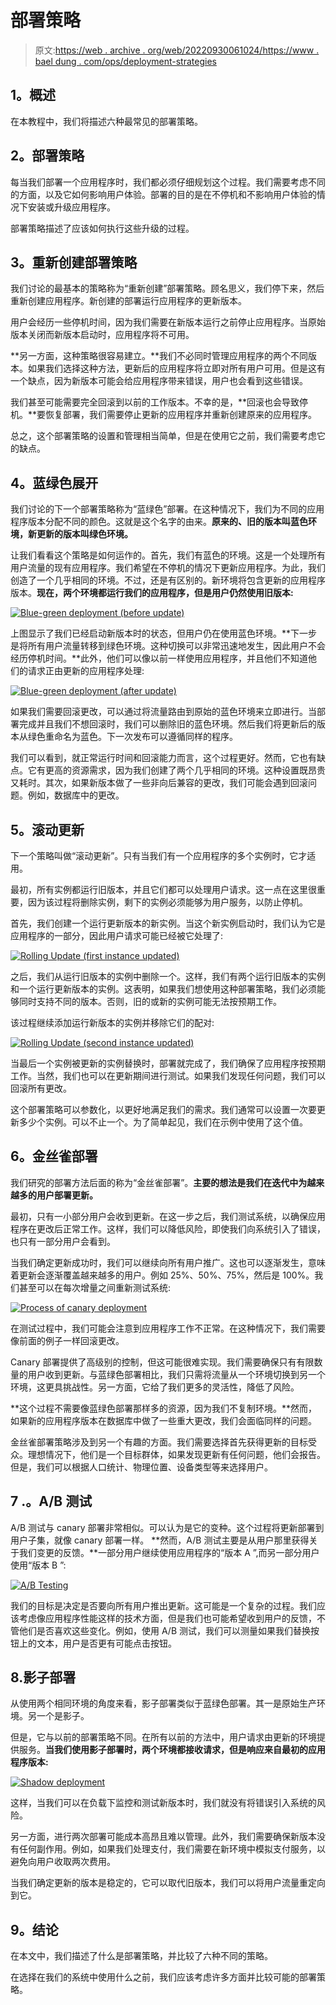 # 部署策略

> 原文:[https://web . archive . org/web/20220930061024/https://www . bael dung . com/ops/deployment-strategies](https://web.archive.org/web/20220930061024/https://www.baeldung.com/ops/deployment-strategies)

## **1。概述**

在本教程中，我们将描述六种最常见的部署策略。

## **2。部署策略**

每当我们部署一个应用程序时，我们都必须仔细规划这个过程。我们需要考虑不同的方面，以及它如何影响用户体验。部署的目的是在不停机和不影响用户体验的情况下安装或升级应用程序。

部署策略描述了应该如何执行这些升级的过程。

## **3。重新创建部署策略**

我们讨论的最基本的策略称为“重新创建”部署策略。顾名思义，我们停下来，然后重新创建应用程序。新创建的部署运行应用程序的更新版本。

用户会经历一些停机时间，因为我们需要在新版本运行之前停止应用程序。当原始版本关闭而新版本启动时，应用程序将不可用。

**另一方面，这种策略很容易建立。**我们不必同时管理应用程序的两个不同版本。如果我们选择这种方法，更新后的应用程序将立即对所有用户可用。但是这有一个缺点，因为新版本可能会给应用程序带来错误，用户也会看到这些错误。

我们甚至可能需要完全回滚到以前的工作版本。不幸的是，**回滚也会导致停机。**要恢复部署，我们需要停止更新的应用程序并重新创建原来的应用程序。

总之，这个部署策略的设置和管理相当简单，但是在使用它之前，我们需要考虑它的缺点。

## **4。蓝绿色展开**

我们讨论的下一个部署策略称为“蓝绿色”部署。在这种情况下，我们为不同的应用程序版本分配不同的颜色。这就是这个名字的由来。**原来的、旧的版本叫蓝色环境，新更新的版本叫绿色环境。**

让我们看看这个策略是如何运作的。首先，我们有蓝色的环境。这是一个处理所有用户流量的现有应用程序。我们希望在不停机的情况下更新应用程序。为此，我们创造了一个几乎相同的环境。不过，还是有区别的。新环境将包含更新的应用程序版本。**现在，两个环境都运行我们的应用程序，但是用户仍然使用旧版本:**

[![Blue-green deployment (before update)](img/ef77707dd7c2932144dae0e1e728aa5a.png)](/web/20220811182103/https://www.baeldung.com/wp-content/uploads/2022/05/blue-green-deployment_initial.png)

上图显示了我们已经启动新版本时的状态，但用户仍在使用蓝色环境。**下一步是将所有用户流量转移到绿色环境。这种切换可以非常迅速地发生，因此用户不会经历停机时间。**此外，他们可以像以前一样使用应用程序，并且他们不知道他们的请求正由更新的应用程序处理:

[![Blue-green deployment (after update)](img/55d7bed9bb05fb6db26de582066ddbe4.png)](/web/20220811182103/https://www.baeldung.com/wp-content/uploads/2022/05/blue-green-deployment_traffic_to_green.png)

如果我们需要回滚更改，可以通过将流量路由到原始的蓝色环境来立即进行。当部署完成并且我们不想回滚时，我们可以删除旧的蓝色环境。然后我们将更新后的版本从绿色重命名为蓝色。下一次发布可以遵循同样的程序。

我们可以看到，就正常运行时间和回滚能力而言，这个过程更好。然而，它也有缺点。它有更高的资源需求，因为我们创建了两个几乎相同的环境。这种设置既昂贵又耗时。其次，如果新版本做了一些非向后兼容的更改，我们可能会遇到回滚问题。例如，数据库中的更改。

## **5。滚动更新**

下一个策略叫做“滚动更新”。只有当我们有一个应用程序的多个实例时，它才适用。

最初，所有实例都运行旧版本，并且它们都可以处理用户请求。这一点在这里很重要，因为该过程将删除实例，剩下的实例必须能够为用户服务，以防止停机。

首先，我们创建一个运行更新版本的新实例。当这个新实例启动时，我们认为它是应用程序的一部分，因此用户请求可能已经被它处理了:

[![Rolling Update (first instance updated)](img/e46b7a0720a5e62944486757549a6035.png)](/web/20220811182103/https://www.baeldung.com/wp-content/uploads/2022/05/rolling-update_first_instance_updated.png)

之后，我们从运行旧版本的实例中删除一个。这样，我们有两个运行旧版本的实例和一个运行更新版本的实例。这表明，如果我们想使用这种部署策略，我们必须能够同时支持不同的版本。否则，旧的或新的实例可能无法按预期工作。

该过程继续添加运行新版本的实例并移除它们的配对:

[![Rolling Update (second instance updated)](img/9f1d28bb790b69a9a8ea7650f4f38d56.png)](/web/20220811182103/https://www.baeldung.com/wp-content/uploads/2022/05/rolling-update_second_instance_updated.png)

当最后一个实例被更新的实例替换时，部署就完成了，我们确保了应用程序按预期工作。当然，我们也可以在更新期间进行测试。如果我们发现任何问题，我们可以回滚所有更改。

这个部署策略可以参数化，以更好地满足我们的需求。我们通常可以设置一次要更新多少个实例。可以不止一个。为了简单起见，我们在示例中使用了这个值。

## **6。金丝雀部署**

我们研究的部署方法后面的称为“金丝雀部署”。**主要的想法是我们在迭代中为越来越多的用户部署更新。**

最初，只有一小部分用户会收到更新。在这一步之后，我们测试系统，以确保应用程序在更改后正常工作。这样，我们可以降低风险，即使我们向系统引入了错误，也只有一部分用户会看到。

当我们确定更新成功时，我们可以继续向所有用户推广。这也可以逐渐发生，意味着更新会逐渐覆盖越来越多的用户。例如 25%、50%、75%，然后是 100%。我们甚至可以在每次增量之间重新测试系统:

[![Process of canary deployment](img/a6253dba50905421840d7b9adc5b4100.png)](/web/20220811182103/https://www.baeldung.com/wp-content/uploads/2022/05/canary-deployment_timeline.png)

在测试过程中，我们可能会注意到应用程序工作不正常。在这种情况下，我们需要像前面的例子一样回滚更改。

Canary 部署提供了高级别的控制，但这可能很难实现。我们需要确保只有有限数量的用户收到更新。与蓝绿色部署相比，我们只需将流量从一个环境切换到另一个环境，这更具挑战性。另一方面，它给了我们更多的灵活性，降低了风险。

**这个过程不需要像蓝绿色部署那样多的资源，因为我们不复制环境。**然而，如果新的应用程序版本在数据库中做了一些重大更改，我们会面临同样的问题。

金丝雀部署策略涉及到另一个有趣的方面。我们需要选择首先获得更新的目标受众。理想情况下，他们是一个目标群体，如果发现更新有任何问题，他们会报告。但是，我们可以根据人口统计、物理位置、设备类型等来选择用户。

## 7 .**。A/B 测试**

A/B 测试与 canary 部署非常相似。可以认为是它的变种。这个过程将更新部署到用户子集，就像 canary 部署一样。 **然而，A/B 测试主要是从用户那里获得关于我们变更的反馈。**一部分用户继续使用应用程序的“版本 A ”,而另一部分用户使用“版本 B ”:

[![A/B Testing](img/59b9a47a79ee8d7d25258a8cd4789557.png)](/web/20220811182103/https://www.baeldung.com/wp-content/uploads/2022/05/a-b-testing.png)

我们的目标是决定是否要向所有用户推出更新。这可能是一个复杂的过程。我们应该考虑像应用程序性能这样的技术方面，但是我们也可能希望收到用户的反馈，不管他们是否喜欢这些变化。例如，使用 A/B 测试，我们可以测量如果我们替换按钮上的文本，用户是否更有可能点击按钮。

## 8.影子部署

从使用两个相同环境的角度来看，影子部署类似于蓝绿色部署。其一是原始生产环境。另一个是影子。

但是，它与以前的部署策略不同。在所有以前的方法中，用户请求由更新的环境提供服务。**当我们使用影子部署时，两个环境都接收请求，但是响应来自最初的应用程序版本:**

[![Shadow deployment](img/089145d8b153cc6469c256341beac8f8.png)](/web/20220811182103/https://www.baeldung.com/wp-content/uploads/2022/05/shadow-deployment.png)

这样，当我们可以在负载下监控和测试新版本时，我们就没有将错误引入系统的风险。

另一方面，进行两次部署可能成本高昂且难以管理。此外，我们需要确保新版本没有任何副作用。例如，如果我们处理支付，我们需要在新环境中模拟支付服务，以避免向用户收取两次费用。

当我们确定更新的版本是稳定的，它可以取代旧版本，我们可以将用户流量重定向到它。

## **9。结论**

在本文中，我们描述了什么是部署策略，并比较了六种不同的策略。

在选择在我们的系统中使用什么之前，我们应该考虑许多方面并比较可能的部署策略。